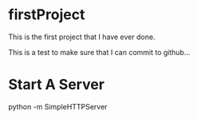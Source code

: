 # firstProject
This is the first project that I have ever done.

This is a test to make sure that I can commit to github...

# Start A Server

python -m SimpleHTTPServer

